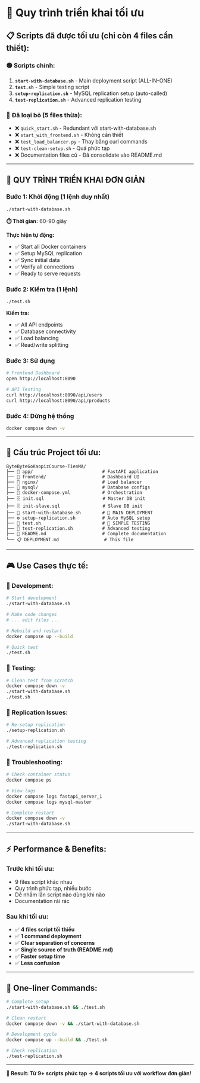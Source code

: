 # 🚀 Quy trình triển khai tối ưu

## 📋 **Scripts đã được tối ưu (chỉ còn 4 files cần thiết):**

### 🟢 **Scripts chính:**
1. **`start-with-database.sh`** - Main deployment script (ALL-IN-ONE)
2. **`test.sh`** - Simple testing script
3. **`setup-replication.sh`** - MySQL replication setup (auto-called)
4. **`test-replication.sh`** - Advanced replication testing

### 🔴 **Đã loại bỏ (5 files thừa):**
- ❌ `quick_start.sh` - Redundant với start-with-database.sh
- ❌ `start_with_frontend.sh` - Không cần thiết
- ❌ `test_load_balancer.py` - Thay bằng curl commands
- ❌ `test-clean-setup.sh` - Quá phức tạp
- ❌ Documentation files cũ - Đã consolidate vào README.md

---

## 🎯 **QUY TRÌNH TRIỂN KHAI ĐƠN GIẢN**

### **Bước 1: Khởi động (1 lệnh duy nhất)**
```bash
./start-with-database.sh
```
**⏱️ Thời gian:** 60-90 giây

**Thực hiện tự động:**
- ✅ Start all Docker containers
- ✅ Setup MySQL replication  
- ✅ Sync initial data
- ✅ Verify all connections
- ✅ Ready to serve requests

### **Bước 2: Kiểm tra (1 lệnh)**
```bash
./test.sh
```
**Kiểm tra:**
- ✅ All API endpoints
- ✅ Database connectivity
- ✅ Load balancing
- ✅ Read/write splitting

### **Bước 3: Sử dụng**
```bash
# Frontend Dashboard
open http://localhost:8090

# API Testing
curl http://localhost:8090/api/users
curl http://localhost:8090/api/products
```

### **Bước 4: Dừng hệ thống**
```bash
docker compose down -v
```

---

## 📁 **Cấu trúc Project tối ưu:**

```
ByteByteGoKaopizCourse-TienMA/
├── 📂 app/                          # FastAPI application
├── 📂 frontend/                     # Dashboard UI
├── 📂 nginx/                        # Load balancer
├── 📂 mysql/                        # Database configs
├── 🐳 docker-compose.yml            # Orchestration
├── 🗄️ init.sql                      # Master DB init
├── 🗄️ init-slave.sql                # Slave DB init
├── 🚀 start-with-database.sh        # 🎯 MAIN DEPLOYMENT
├── ⚙️ setup-replication.sh          # Auto MySQL setup
├── 🧪 test.sh                       # 🎯 SIMPLE TESTING
├── 🧪 test-replication.sh           # Advanced testing
├── 📖 README.md                     # Complete documentation
└── 📋 DEPLOYMENT.md                 # This file
```

---

## 🎮 **Use Cases thực tế:**

### **🔧 Development:**
```bash
# Start development
./start-with-database.sh

# Make code changes
# ... edit files ...

# Rebuild and restart
docker compose up --build

# Quick test
./test.sh
```

### **🧪 Testing:**
```bash
# Clean test from scratch
docker compose down -v
./start-with-database.sh
./test.sh
```

### **🔄 Replication Issues:**
```bash
# Re-setup replication
./setup-replication.sh

# Advanced replication testing
./test-replication.sh
```

### **🚨 Troubleshooting:**
```bash
# Check container status
docker compose ps

# View logs
docker compose logs fastapi_server_1
docker compose logs mysql-master

# Complete restart
docker compose down -v
./start-with-database.sh
```

---

## ⚡ **Performance & Benefits:**

### **Trước khi tối ưu:**
- 9 files script khác nhau
- Quy trình phức tạp, nhiều bước
- Dễ nhầm lẫn script nào dùng khi nào
- Documentation rải rác

### **Sau khi tối ưu:**
- ✅ **4 files script tối thiểu**
- ✅ **1 command deployment**
- ✅ **Clear separation of concerns**
- ✅ **Single source of truth (README.md)**
- ✅ **Faster setup time**
- ✅ **Less confusion**

---

## 🎯 **One-liner Commands:**

```bash
# Complete setup
./start-with-database.sh && ./test.sh

# Clean restart
docker compose down -v && ./start-with-database.sh

# Development cycle
docker compose up --build && ./test.sh

# Check replication
./test-replication.sh
```

---

**🎉 Result: Từ 9+ scripts phức tạp → 4 scripts tối ưu với workflow đơn giản!**
